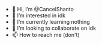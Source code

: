 - 👋 Hi, I’m @CancelShanto
- 👀 I’m interested in idk      
- 🌱 I’m currently learning nothing
- 💞️ I’m looking to collaborate on idk
- 📫 How to reach me (don't)

<!---
CancelShanto/CancelShanto is a ✨ special ✨ repository because its `README.md` (this file) appears on your GitHub profile.
You can click the Preview link to take a look at your changes.
--->
